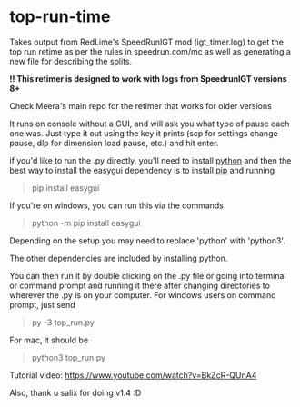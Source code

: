 # top-run-time
Takes output from RedLime's SpeedRunIGT mod (igt_timer.log) to get the top run retime as per the rules in speedrun.com/mc as well as generating a new file for describing the splits.

**!! This retimer is designed to work with logs from SpeedrunIGT versions 8+**

Check Meera's main repo for the retimer that works for older versions

It runs on console without a GUI, and will ask you what type of pause each one was. Just type it out using the key it prints (scp for settings change pause, dlp for dimension load pause, etc.) and hit enter.

if you'd like to run the .py directly, you'll need to install [python](https://www.python.org/downloads/) and then the best way to install the easygui dependency is to install [pip](https://pip.pypa.io/en/stable/installation/) and running 
> pip install easygui

If you're on windows, you can run this via the commands

> python -m pip install easygui

Depending on the setup you may need to replace 'python' with 'python3'.

The other dependencies are included by installing python.

You can then run it by double clicking on the .py file or going into terminal or command prompt and running it there after changing directories to wherever the .py is on your computer. For windows users on command prompt, just send
> py -3 top_run.py

For mac, it should be
> python3 top_run.py

Tutorial video: https://www.youtube.com/watch?v=BkZcR-QUnA4  

Also, thank u salix for doing v1.4 :D
